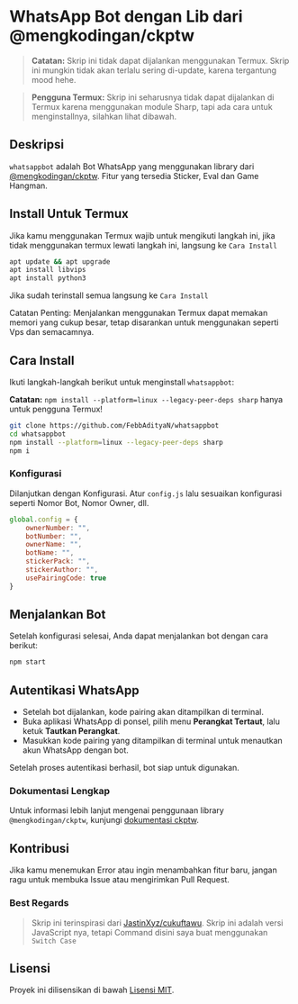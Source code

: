 # WhatsApp Bot dengan Lib dari @mengkodingan/ckptw

> **Catatan:** Skrip ini tidak dapat dijalankan menggunakan Termux. Skrip ini mungkin tidak akan terlalu sering di-update, karena tergantung mood hehe.

> **Pengguna Termux:** Skrip ini seharusnya tidak dapat dijalankan di Termux karena menggunakan module Sharp, tapi ada cara untuk menginstallnya, silahkan lihat dibawah.

## Deskripsi

`whatsappbot` adalah Bot WhatsApp yang menggunakan library dari [@mengkodingan/ckptw](https://github.com/mengkodingan/ckptw). Fitur yang tersedia Sticker, Eval dan Game Hangman.

## Install Untuk Termux
Jika kamu menggunakan Termux wajib untuk mengikuti langkah ini, jika tidak menggunakan termux lewati langkah ini, langsung ke `Cara Install`
```bash
apt update && apt upgrade
apt install libvips
apt install python3
```
Jika sudah terinstall semua langsung ke `Cara Install`

Catatan Penting: Menjalankan menggunakan Termux dapat memakan memori yang cukup besar, tetap disarankan untuk menggunakan seperti Vps dan semacamnya.

## Cara Install

Ikuti langkah-langkah berikut untuk menginstall `whatsappbot`:

**Catatan:** `npm install --platform=linux --legacy-peer-deps sharp` hanya untuk pengguna Termux!
```bash
git clone https://github.com/FebbAdityaN/whatsappbot
cd whatsappbot
npm install --platform=linux --legacy-peer-deps sharp
npm i
```
### Konfigurasi

Dilanjutkan dengan Konfigurasi.
Atur `config.js` lalu sesuaikan konfigurasi seperti Nomor Bot, Nomor Owner, dll.
```javascript
global.config = {
	ownerNumber: "",
	botNumber: "",
	ownerName: "",
	botName: "",
	stickerPack: "",
	stickerAuthor: "",
	usePairingCode: true
}
```

## Menjalankan Bot

Setelah konfigurasi selesai, Anda dapat menjalankan bot dengan cara berikut:

```bash
npm start
```

## Autentikasi WhatsApp

- Setelah bot dijalankan, kode pairing akan ditampilkan di terminal.
- Buka aplikasi WhatsApp di ponsel, pilih menu **Perangkat Tertaut**, lalu ketuk **Tautkan Perangkat**.
- Masukkan kode pairing yang ditampilkan di terminal untuk menautkan akun WhatsApp dengan bot.

Setelah proses autentikasi berhasil, bot siap untuk digunakan.

### Dokumentasi Lengkap

Untuk informasi lebih lanjut mengenai penggunaan library `@mengkodingan/ckptw`, kunjungi [dokumentasi ckptw](https://ckptw.mengkodingan.my.id/).

## Kontribusi

Jika kamu menemukan Error atau ingin menambahkan fitur baru, jangan ragu untuk membuka Issue atau mengirimkan Pull Request.

### Best Regards

> Skrip ini terinspirasi dari [JastinXyz/cukuftawu](https://github.com/JastinXyz/cukuftawu). Skrip ini adalah versi JavaScript nya, tetapi Command disini saya buat menggunakan `Switch Case`

## Lisensi

Proyek ini dilisensikan di bawah [Lisensi MIT](LICENSE).